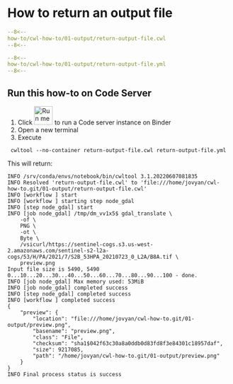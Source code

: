 # How to return an output file



```yaml linenums="1" hl_lines="15-17 69-72"
--8<--
how-to/cwl-how-to/01-output/return-output-file.cwl
--8<--
```

```yaml
--8<--
how-to/cwl-how-to/01-output/return-output-file.yml
--8<--
```

## Run this how-to on Code Server

1. Click <a href="https://mybinder.org/v2/gh/cwl-for-eo/vscode-binder/master?urlpath=git-pull%3Frepo%3Dhttps%253A%252F%252Fgithub.com%252Fcwl-for-eo%252Fcwl-how-to.git%26urlpath%3D%252Fvscode%252F%253Ffolder%253D%252Fhome%252Fjovyan%252Fcwl-how-to.git%252F01-output%26branch%3Dmaster" target="_blank"><img src="https://user-images.githubusercontent.com/5768801/99205104-8d519600-2785-11eb-9171-e2952f22d2ab.png" alt="Run me on Code Server" style="width:42px;height:42px;"></img></a> to run a Code server instance on Binder
2. Open a new terminal
3. Execute

```
 cwltool --no-container return-output-file.cwl return-output-file.yml 
```

This will return:

```
INFO /srv/conda/envs/notebook/bin/cwltool 3.1.20220607081835
INFO Resolved 'return-output-file.cwl' to 'file:///home/jovyan/cwl-how-to.git/01-output/return-output-file.cwl'
INFO [workflow ] start
INFO [workflow ] starting step node_gdal
INFO [step node_gdal] start
INFO [job node_gdal] /tmp/dm_vv1x5$ gdal_translate \
    -of \
    PNG \
    -ot \
    Byte \
    /vsicurl/https://sentinel-cogs.s3.us-west-2.amazonaws.com/sentinel-s2-l2a-cogs/53/H/PA/2021/7/S2B_53HPA_20210723_0_L2A/B8A.tif \
    preview.png
Input file size is 5490, 5490
0...10...20...30...40...50...60...70...80...90...100 - done.
INFO [job node_gdal] Max memory used: 53MiB
INFO [job node_gdal] completed success
INFO [step node_gdal] completed success
INFO [workflow ] completed success
{
    "preview": {
        "location": "file:///home/jovyan/cwl-how-to.git/01-output/preview.png",
        "basename": "preview.png",
        "class": "File",
        "checksum": "sha1$042f63c30a8a0ddb0d83fd8f3e84301c18957daf",
        "size": 9217085,
        "path": "/home/jovyan/cwl-how-to.git/01-output/preview.png"
    }
}
INFO Final process status is success
```